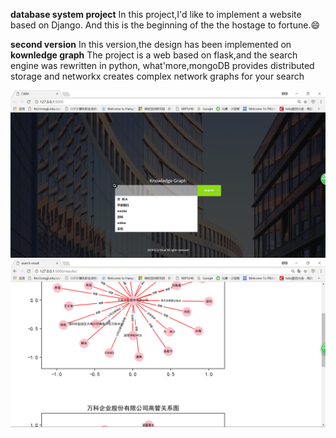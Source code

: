 **database system project**
In this project,I'd like to implement a website based on Django.
And this is the beginning of the the hostage to fortune.:smile:

**second version**
In this version,the design has been implemented on **kownledge graph**
The project is a web based on flask,and the search engine was rewritten in python,
what'more,mongoDB provides distributed storage and networkx creates complex network graphs for your search

![demo1](demopic/1.png)
![demo2](demopic/2.png)
